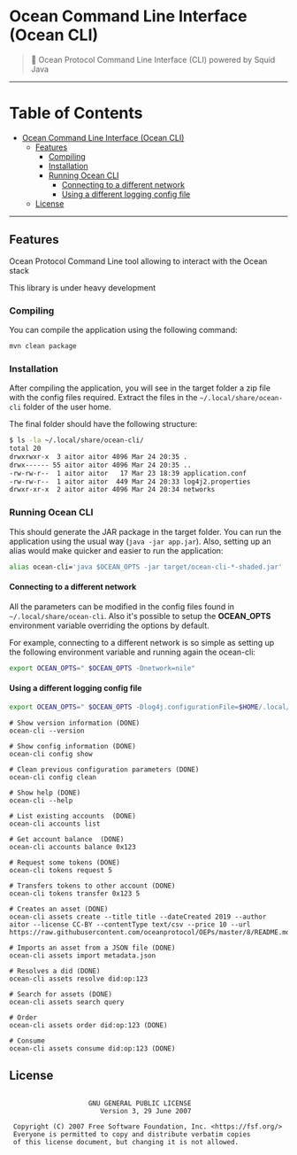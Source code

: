 # Ocean Command Line Interface (Ocean CLI)

> 🦑 Ocean Protocol Command Line Interface (CLI) powered by Squid Java

---


Table of Contents
=================

   * [Ocean Command Line Interface (Ocean CLI)](#ocean-command-line-interface-ocean-cli)
      * [Features](#features)
         * [Compiling](#compiling)
         * [Installation](#installation)
         * [Running Ocean CLI](#running-ocean-cli)
            * [Connecting to a different network](#connecting-to-a-different-network)
            * [Using a different logging config file](#using-a-different-logging-config-file)
      * [License](#license)


---

## Features

Ocean Protocol Command Line tool allowing to interact with the Ocean stack

This library is under heavy development

### Compiling

You can compile the application using the following command:

```bash
mvn clean package
```

### Installation

After compiling the application, you will see in the target folder a zip file with the config files required.
Extract the files in the `~/.local/share/ocean-cli` folder of the user home.

The final folder should have the following structure:

```bash
$ ls -la ~/.local/share/ocean-cli/
total 20
drwxrwxr-x  3 aitor aitor 4096 Mar 24 20:35 .
drwx------ 55 aitor aitor 4096 Mar 24 20:35 ..
-rw-rw-r--  1 aitor aitor   17 Mar 23 18:39 application.conf
-rw-rw-r--  1 aitor aitor  449 Mar 24 20:33 log4j2.properties
drwxr-xr-x  2 aitor aitor 4096 Mar 24 20:34 networks

```


### Running Ocean CLI

This should generate the JAR package in the target folder. You can run the application using the usual way (`java -jar app.jar`). 
Also, setting up an alias would make quicker and easier to run the application:
```bash
alias ocean-cli='java $OCEAN_OPTS -jar target/ocean-cli-*-shaded.jar'
```

#### Connecting to a different network

All the parameters can be modified in the config files found in `~/.local/share/ocean-cli`. Also it's possible to setup the **OCEAN_OPTS** 
environment variable overriding the options by default.

For example, connecting to a different network is so simple as setting up the following environment variable and running again the ocean-cli:

```bash
export OCEAN_OPTS=" $OCEAN_OPTS -Dnetwork=nile"
``` 

#### Using a different logging config file

```bash
export OCEAN_OPTS=" $OCEAN_OPTS -Dlog4j.configurationFile=$HOME/.local/share/ocean-cli/log4j2.properties"
``` 



```
# Show version information (DONE)
ocean-cli --version

# Show config information (DONE)
ocean-cli config show

# Clean previous configuration parameters (DONE)
ocean-cli config clean

# Show help (DONE)
ocean-cli --help

# List existing accounts  (DONE)
ocean-cli accounts list 

# Get account balance  (DONE)
ocean-cli accounts balance 0x123

# Request some tokens (DONE)
ocean-cli tokens request 5

# Transfers tokens to other account (DONE)
ocean-cli tokens transfer 0x123 5

# Creates an asset (DONE)
ocean-cli assets create --title title --dateCreated 2019 --author aitor --license CC-BY --contentType text/csv --price 10 --url https://raw.githubusercontent.com/oceanprotocol/OEPs/master/8/README.md

# Imports an asset from a JSON file (DONE)
ocean-cli assets import metadata.json

# Resolves a did (DONE)
ocean-cli assets resolve did:op:123

# Search for assets (DONE)
ocean-cli assets search query

# Order
ocean-cli assets order did:op:123 (DONE)

# Consume
ocean-cli assets consume did:op:123 (DONE)
```


## License


```

                    GNU GENERAL PUBLIC LICENSE
                       Version 3, 29 June 2007

 Copyright (C) 2007 Free Software Foundation, Inc. <https://fsf.org/>
 Everyone is permitted to copy and distribute verbatim copies
 of this license document, but changing it is not allowed.


```


